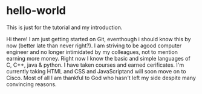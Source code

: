 # hello-world
This is just for the tutorial and my introduction.

Hi there!
I am just getting started on Git, eventhough i should know this by now (better late than never right?). I am striving to be agood computer engineer and no longer intimidated by my colleagues, not to mention earning more money. Right now I know the basic and simple languages of C, C++, java & python. I have taken courses and earned cerificates. I'm currently taking HTML and CSS and JavaScriptand will soon move on to Cisco. Most of all I am thankful to God who hasn't left my side despite many convincing reasons.  
